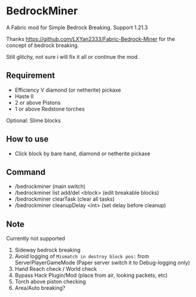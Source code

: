 # BedrockMiner
A Fabric mod for Simple Bedrock Breaking. Support 1.21.3

Thanks https://github.com/LXYan2333/Fabric-Bedrock-Miner for the concept of bedrock breaking.

Still glitchy, not sure i will fix it all or continue the mod.

## Requirement
- Efficiency V diamond (or netherite) pickaxe
- Haste II
- 2 or above Pistons
- 1 or above Redstone torches

Optional: Slime blocks

## How to use
- Click block by bare hand, diamond or netherite pickaxe

## Command
- /bedrockminer (main switch)
- /bedrockminer list add/del \<block\> (edit breakable blocks)
- /bedrockminer clearTask (clear all tasks)
- /bedrockminer cleanupDelay \<int\> (set delay before cleanup)


## Note
Currently not supported
1. Sideway bedrock breaking
2. Avoid logging of `Mismatch in destroy block pos:` from ServerPlayerGameMode (Paper server switch it to Debug-logging only)
3. Hand Reach check / World check
4. Bypass Hack Plugin/Mod (place from air, looking packets, etc)
5. Torch above piston checking
6. Area/Auto breaking?
